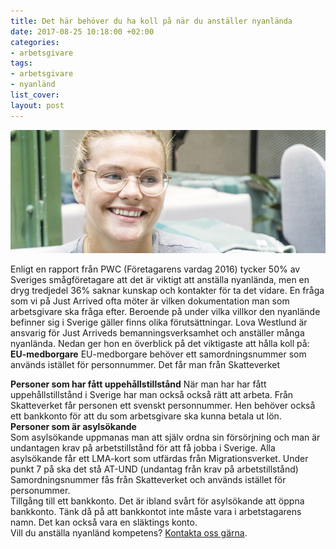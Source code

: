 ```yaml
---
title: Det här behöver du ha koll på när du anställer nyanlända
date: 2017-08-25 10:18:00 +02:00
categories:
- arbetsgivare
tags:
- arbetsgivare
- nyanländ
list_cover: 
layout: post
---
```


![lova_westlund600.jpg](/uploads/lova_westlund600.jpg)

Enligt en rapport från PWC (Företagarens vardag 2016) tycker 50% av Sveriges smågföretagare att det är viktigt att anställa nyanlända, men en dryg tredjedel 36% saknar kunskap och kontakter för ta det vidare. En fråga som vi på Just Arrived ofta möter är vilken dokumentation man som arbetsgivare ska fråga efter. Beroende på under vilka villkor den nyanlände befinner sig i Sverige gäller finns olika förutsättningar. Lova Westlund  är ansvarig för Just Arriveds bemanningsverksamhet och anställer många nyanlända. Nedan ger hon en överblick på det viktigaste att hålla koll på:
\
**EU-medborgare**
EU-medborgare behöver ett samordningsnummer som används istället för personnummer. Det får man från Skatteverket

**Personer som har fått uppehållstillstånd**
När man har har fått uppehållstillstånd i Sverige har man också  också rätt att arbeta. Från Skatteverket får personen ett svenskt personnummer. Hen behöver också ett bankkonto för att du som arbetsgivare ska kunna betala ut lön.
\
**Personer som är asylsökande**\
Som asylsökande uppmanas man att själv ordna sin försörjning och man är undantagen  krav på arbetstillstånd för att få jobba i Sverige. Alla asylsökande får ett LMA-kort som utfärdas från Migrationsverket. Under punkt 7 på ska det stå AT-UND (undantag från krav på arbetstillstånd)
\
Samordningsnummer fås  från Skatteverket och används istället för personummer.
\
Tillgång till ett bankkonto. Det är ibland svårt för asylsökande att öppna bankkonto. Tänk då på att bankkontot inte måste vara i arbetstagarens namn. Det kan också vara en släktings konto.
\
Vill du anställa nyanländ kompetens? [Kontakta oss gärna](https://justarrived.se/company/#post-job-now).
